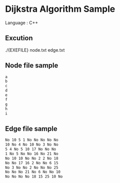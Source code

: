 # Dijkstra Algorithm Sample

Language : C++

## Excution

./{EXEFILE} node.txt edge.txt

## Node file sample

```node.txt
a
b
c
d
e
f
g
h
i
```

## Edge file sample

```edge.txt
No 10 5 1 No No No No No
10 No 4 No 10 No 3 No No
5 4 No 5 10 17 No No No
1 No 5 No No 16 No 21 No
No 10 10 No No 2 2 No 18
No No 17 16 2 No No 6 15
No 3 No No 2 No No No 25
No No No 21 No 6 No No 10
No No No No 18 15 25 10 No
```
